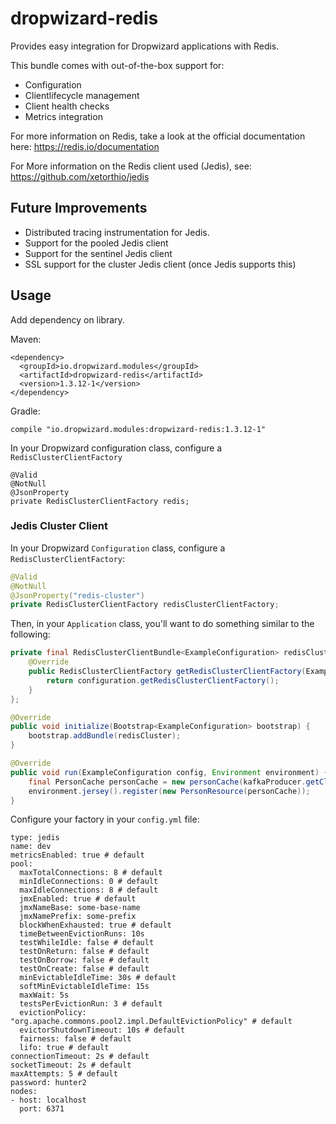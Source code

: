 # dropwizard-redis

Provides easy integration for Dropwizard applications with Redis.

This bundle comes with out-of-the-box support for:
* Configuration
* Clientlifecycle management
* Client health checks
* Metrics integration

For more information on Redis, take a look at the official documentation here: https://redis.io/documentation

For More information on the Redis client used (Jedis), see: https://github.com/xetorthio/jedis

## Future Improvements
* Distributed tracing instrumentation for Jedis.
* Support for the pooled Jedis client
* Support for the sentinel Jedis client
* SSL support for the cluster Jedis client (once Jedis supports this) 

## Usage
Add dependency on library.

Maven:
```
<dependency>
  <groupId>io.dropwizard.modules</groupId>
  <artifactId>dropwizard-redis</artifactId>
  <version>1.3.12-1</version>
</dependency>
```

Gradle:
```
compile "io.dropwizard.modules:dropwizard-redis:1.3.12-1"
```

In your Dropwizard configuration class, configure a `RedisClusterClientFactory`
```
@Valid
@NotNull
@JsonProperty
private RedisClusterClientFactory redis;
```

### Jedis Cluster Client
In your Dropwizard `Configuration` class, configure a `RedisClusterClientFactory`:
```java
@Valid
@NotNull
@JsonProperty("redis-cluster")
private RedisClusterClientFactory redisClusterClientFactory;
```

Then, in your `Application` class, you'll want to do something similar to the following:
```java
private final RedisClusterClientBundle<ExampleConfiguration> redisCluster = new RedisClusterClientBundle<ExampleConfiguration>() {
    @Override
    public RedisClusterClientFactory getRedisClusterClientFactory(ExampleConfiguration configuration) {
        return configuration.getRedisClusterClientFactory();
    }
};

@Override
public void initialize(Bootstrap<ExampleConfiguration> bootstrap) {
    bootstrap.addBundle(redisCluster);
}

@Override
public void run(ExampleConfiguration config, Environment environment) {
    final PersonCache personCache = new personCache(kafkaProducer.getClusterClient());
    environment.jersey().register(new PersonResource(personCache));
}
```

Configure your factory in your `config.yml` file:
```
type: jedis
name: dev
metricsEnabled: true # default
pool:
  maxTotalConnections: 8 # default
  minIdleConnections: 0 # default
  maxIdleConnections: 8 # default
  jmxEnabled: true # default
  jmxNameBase: some-base-name
  jmxNamePrefix: some-prefix
  blockWhenExhausted: true # default
  timeBetweenEvictionRuns: 10s
  testWhileIdle: false # default
  testOnReturn: false # default
  testOnBorrow: false # default
  testOnCreate: false # default
  minEvictableIdleTime: 30s # default
  softMinEvictableIdleTime: 15s
  maxWait: 5s
  testsPerEvictionRun: 3 # default
  evictionPolicy: "org.apache.commons.pool2.impl.DefaultEvictionPolicy" # default
  evictorShutdownTimeout: 10s # default
  fairness: false # default
  lifo: true # default
connectionTimeout: 2s # default
socketTimeout: 2s # default
maxAttempts: 5 # default
password: hunter2
nodes:
- host: localhost
  port: 6371
```
